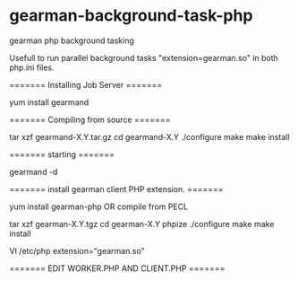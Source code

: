 # gearman-background-task-php
gearman php background tasking

Usefull to run parallel background tasks 
"extension=gearman.so" in both php.ini files.

======= Installing Job Server =======


yum install gearmand

======= Compiling from source =======

tar xzf gearmand-X.Y.tar.gz
cd gearmand-X.Y
./configure
make
make install

======= starting =======

gearmand -d
 
======= install gearman client  PHP extension. =======

yum install gearman-php OR compile from PECL

tar xzf gearman-X.Y.tgz
cd gearman-X.Y
phpize
./configure
make
make install

VI  /etc/php
extension="gearman.so"

======= EDIT WORKER.PHP AND CLIENT.PHP =======
